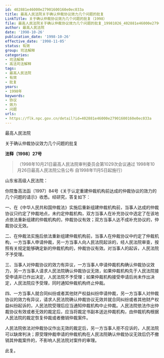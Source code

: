 ```yaml
---
id: 402881e46000e27901600160e0ec033a
title: 最高人民法院关于确认仲裁协议效力几个问题的批复
LinkTitle: 关于确认仲裁协议效力几个问题的批复（1998）
file: 最高人民法院关于确认仲裁协议效力几个问题的批复_19981026_402881e46000e27901600160e0ec033a.docx
author: 最高人民法院
date: '1998-10-26'
publication_date: '1998-10-26'
effective_date: '1998-11-05'
status: 有效
group: 司法解释
categories:
- 司法解释
- 高法司法解释
tags:
- 最高人民法院
- 有效
- 批复
years:
- 1998年
keywords:
- 协议
- 效力
- 问题
urls:
- https://flk.npc.gov.cn/detail?id=402881e46000e27901600160e0ec033a
---
```


最高人民法院

关于确认仲裁协议效力几个问题的批复

**法释〔1998〕27号**

> （1998年10月21日最高人民法院审判委员会第1029次会议通过 1998年10月26日最高人民法院公告公布 自1998年11月5日起施行）

山东省高级人民法院：

你院鲁高法函〔1997〕84号《关于认定重建仲裁机构前达成的仲裁协议的效力的几个问题的请示》收悉。经研究，答复如下：

一、在《中华人民共和国仲裁法》实施后重新组建仲裁机构前，当事人达成的仲裁协议只约定了仲裁地点，未约定仲裁机构，双方当事人在补充协议中选定了在该地点依法重新组建的仲裁机构的，仲裁协议有效；双方当事人达不成补充协议的，仲裁协议无效。

二、在仲裁法实施后依法重新组建仲裁机构前，当事人在仲裁协议中约定了仲裁机构，一方当事人申请仲裁，另一方当事人向人民法院起诉的，经人民法院审查，按照有关规定能够确定新的仲裁机构的，仲裁协议有效。对当事人的起诉，人民法院不予受理。

三、当事人对仲裁协议的效力有异议，一方当事人申请仲裁机构确认仲裁协议效力，另一方当事人请求人民法院确认仲裁协议无效，如果仲裁机构先于人民法院接受申请并已作出决定，人民法院不予受理；如果仲裁机构接受申请后尚未作出决定，人民法院应予受理，同时通知仲裁机构终止仲裁。

四、一方当事人就合同纠纷或者其他财产权益纠纷申请仲裁，另一方当事人对仲裁协议的效力有异议，请求人民法院确认仲裁协议无效并就合同纠纷或者其他财产权益纠纷起诉的，人民法院受理后应当通知仲裁机构中止仲裁。人民法院依法作出仲裁协议有效或者无效的裁定后，应当将裁定书副本送达仲裁机构，由仲裁机构根据人民法院的裁定恢复仲裁或者撤销仲裁案件。

人民法院依法对仲裁协议作出无效的裁定后，另一方当事人拒不应诉的，人民法院可以缺席判决；原受理仲裁申请的仲裁机构在人民法院确认仲裁协议无效后仍不撤销其仲裁案件的，不影响人民法院对案件的审理。

此复。
